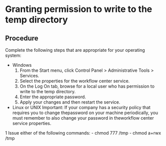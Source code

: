 # Granting permission to write to the temp directory

## Procedure

Complete the following steps that are appropriate for
your operating system:

- Windows
    1. From the Start menu, click Control
Panel > Administrative Tools > Services.
    2. Select the properties for the workflow center service.
    3. On the Log On tab, browse for
a local user who has permission to write to the temp directory.
    4. Enter the appropriate password.
    5. Apply your changes and then restart the service.
- Linux or UNIX Important: If your company has a security policy that requires you to change thepassword on your machine periodically, you must remember to also change your password in theworkflow center service properties.

1 Issue either of the following commands:
    - chmod 777 /tmp
    - chmod a+rwx /tmp